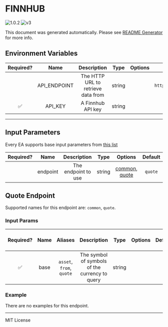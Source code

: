 # FINNHUB

![1.0.2](https://img.shields.io/github/package-json/v/smartcontractkit/external-adapters-js?filename=packages/sources/finnhub-test/package.json) ![v3](https://img.shields.io/badge/framework%20version-v3-blueviolet)

This document was generated automatically. Please see [README Generator](../../scripts#readme-generator) for more info.

## Environment Variables

| Required? |     Name     |            Description             |  Type  | Options |           Default           |
| :-------: | :----------: | :--------------------------------: | :----: | :-----: | :-------------------------: |
|           | API_ENDPOINT | The HTTP URL to retrieve data from | string |         | `https://finnhub.io/api/v1` |
|    ✅     |   API_KEY    |         A Finnhub API key          | string |         |                             |

---

## Input Parameters

Every EA supports base input parameters from [this list](https://github.com/smartcontractkit/ea-framework-js/blob/main/src/config/index.ts)

| Required? |   Name   |     Description     |  Type  |                       Options                       | Default |
| :-------: | :------: | :-----------------: | :----: | :-------------------------------------------------: | :-----: |
|           | endpoint | The endpoint to use | string | [common](#quote-endpoint), [quote](#quote-endpoint) | `quote` |

## Quote Endpoint

Supported names for this endpoint are: `common`, `quote`.

### Input Params

| Required? | Name |         Aliases          |                  Description                   |  Type  | Options | Default | Depends On | Not Valid With |
| :-------: | :--: | :----------------------: | :--------------------------------------------: | :----: | :-----: | :-----: | :--------: | :------------: |
|    ✅     | base | `asset`, `from`, `quote` | The symbol of symbols of the currency to query | string |         |         |            |                |

### Example

There are no examples for this endpoint.

---

MIT License
